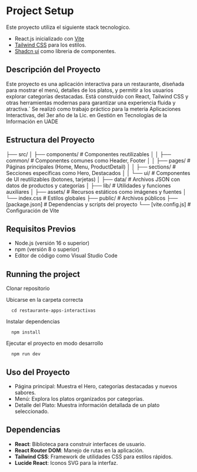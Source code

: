 # Project Setup
Este proyecto utiliza el siguiente stack tecnologico. 
- React.js inicializado con [Vite](https://vite.dev/guide/)
- [Tailwind CSS](https://tailwindcss.com/docs/installation/using-vite) para los estilos.
- [Shadcn ui](https://ui.shadcn.com/docs/installation/vite) como libreria de componentes.

## Descripción del Proyecto
Este proyecto es una aplicación interactiva para un restaurante, diseñada para mostrar el menú, detalles de los platos, y permitir a los usuarios explorar categorías destacadas. Está construido con React, Tailwind CSS y otras herramientas modernas para garantizar una experiencia fluida y atractiva.´ Se realizó como trabajo práctico para la meteria Aplicaciones Interactivas, del 3er año de la Lic. en Gestión en Tecnologías de la Información en UADE

## Estructura del Proyecto
├── src/
│   ├── components/       # Componentes reutilizables
│   │   ├── common/       # Componentes comunes como Header, Footer
│   │   ├── pages/        # Páginas principales (Home, Menu, ProductDetail)
│   │   ├── sections/     # Secciones específicas como Hero, Destacados
│   │   └── ui/           # Componentes de UI reutilizables (botones, tarjetas)
│   ├── data/             # Archivos JSON con datos de productos y categorías
│   ├── lib/              # Utilidades y funciones auxiliares
│   ├── assets/           # Recursos estáticos como imágenes y fuentes
│   └── index.css      # Estilos globales
├── public/               # Archivos públicos
├── [package.json]       # Dependencias y scripts del proyecto
└── [vite.config.js]      # Configuración de Vite

## Requisitos Previos
- Node.js (versión 16 o superior)
- npm (versión 8 o superior)
- Editor de código como Visual Studio Code

## Running the project
Clonar repositorio 

Ubicarse en la carpeta correcta
```
  cd restaurante-apps-interactivas
```
Instalar dependencias
```
  npm install
```
Ejecutar el proyecto en modo desarrollo
```
  npm run dev
```
## Uso del Proyecto
- Página principal: Muestra el Hero, categorías destacadas y nuevos sabores.
- Menú: Explora los platos organizados por categorías.
- Detalle del Plato: Muestra información detallada de un plato seleccionado.

## Dependencias
- **React**: Biblioteca para construir interfaces de usuario.
- **React Router DOM**: Manejo de rutas en la aplicación.
- **Tailwind CSS**: Framework de utilidades CSS para estilos rápidos.
- **Lucide React**: Iconos SVG para la interfaz.